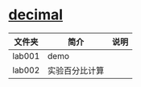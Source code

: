 # [decimal](https://github.com/shopspring/decimal)

|文件夹|简介|说明|
|---|---|---|
|lab001|demo||
|lab002|实验百分比计算| |